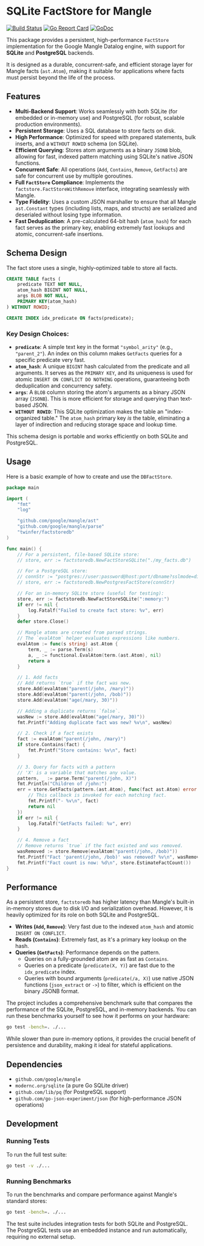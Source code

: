 # SQLite FactStore for Mangle

[![Build Status](https://github.com/twinfer/factstoredb/actions/workflows/release.yml/badge.svg)](https://github.com/twinfer/factstoredb/actions/workflows/release.yml)
[![Go Report Card](https://goreportcard.com/badge/github.com/twinfer/factstoredb)](https://goreportcard.com/report/github.com/twinfer/factstoredb)
[![GoDoc](https://pkg.go.dev/badge/github.com/twinfer/factstoredb.svg)](https://pkg.go.dev/github.com/twinfer/factstoredb)

This package provides a persistent, high-performance `FactStore` implementation for the Google Mangle Datalog engine, with support for **SQLite** and **PostgreSQL** backends.

It is designed as a durable, concurrent-safe, and efficient storage layer for Mangle facts (`ast.Atom`), making it suitable for applications where facts must persist beyond the life of the process.

## Features

*   **Multi-Backend Support**: Works seamlessly with both SQLite (for embedded or in-memory use) and PostgreSQL (for robust, scalable production environments).
*   **Persistent Storage**: Uses a SQL database to store facts on disk.
*   **High Performance**: Optimized for speed with prepared statements, bulk inserts, and a `WITHOUT ROWID` schema (on SQLite).
*   **Efficient Querying**: Stores atom arguments as a binary `JSONB` blob, allowing for fast, indexed pattern matching using SQLite's native JSON functions.
*   **Concurrent Safe**: All operations (`Add`, `Contains`, `Remove`, `GetFacts`) are safe for concurrent use by multiple goroutines.
*   **Full `FactStore` Compliance**: Implements the `factstore.FactStoreWithRemove` interface, integrating seamlessly with Mangle.
*   **Type Fidelity**: Uses a custom JSON marshaller to ensure that all Mangle `ast.Constant` types (including lists, maps, and structs) are serialized and deserialed without losing type information.
*   **Fast Deduplication**: A pre-calculated 64-bit hash (`atom_hash`) for each fact serves as the primary key, enabling extremely fast lookups and atomic, concurrent-safe insertions.

## Schema Design

The fact store uses a single, highly-optimized table to store all facts.

```sql
CREATE TABLE facts (
    predicate TEXT NOT NULL,
    atom_hash BIGINT NOT NULL,
    args BLOB NOT NULL,
    PRIMARY KEY(atom_hash)
) WITHOUT ROWID;

CREATE INDEX idx_predicate ON facts(predicate);
```

### Key Design Choices:

*   **`predicate`**: A simple text key in the format `"symbol_arity"` (e.g., `"parent_2"`). An index on this column makes `GetFacts` queries for a specific predicate very fast.
*   **`atom_hash`**: A unique `BIGINT` hash calculated from the predicate and all arguments. It serves as the `PRIMARY KEY`, and its uniqueness is used for atomic `INSERT ON CONFLICT DO NOTHING` operations, guaranteeing both deduplication and concurrency safety.
*   **`args`**: A `BLOB` column storing the atom's arguments as a binary JSON array (`JSONB`). This is more efficient for storage and querying than text-based JSON.
*   **`WITHOUT ROWID`**: This SQLite optimization makes the table an "index-organized table." The `atom_hash` primary key *is* the table, eliminating a layer of indirection and reducing storage space and lookup time.

This schema design is portable and works efficiently on both SQLite and PostgreSQL.
## Usage

Here is a basic example of how to create and use the `DBFactStore`.

```go
package main

import (
	"fmt"
	"log"

	"github.com/google/mangle/ast"
	"github.com/google/mangle/parse"
	"twinfer/factstoredb" 
)

func main() {
	// For a persistent, file-based SQLite store:
	// store, err := factstoredb.NewFactStoreSQLite("./my_facts.db")

	// For a PostgreSQL store:
	// connStr := "postgres://user:password@host:port/dbname?sslmode=disable"
	// store, err := factstoredb.NewPostgresFactStore(connStr)

	// For an in-memory SQLite store (useful for testing):
	store, err := factstoredb.NewFactStoreSQLite(":memory:")
	if err != nil {
		log.Fatalf("Failed to create fact store: %v", err)
	}
	defer store.Close()

	// Mangle atoms are created from parsed strings.
	// The `evalAtom` helper evaluates expressions like numbers.
	evalAtom := func(s string) ast.Atom {
		term, _ := parse.Term(s)
		a, _ := functional.EvalAtom(term.(ast.Atom), nil)
		return a
	}

	// 1. Add facts
	// Add returns `true` if the fact was new.
	store.Add(evalAtom("parent(/john, /mary)"))
	store.Add(evalAtom("parent(/john, /bob)"))
	store.Add(evalAtom("age(/mary, 30)"))

	// Adding a duplicate returns `false`.
	wasNew := store.Add(evalAtom("age(/mary, 30)"))
	fmt.Printf("Adding duplicate fact was new? %v\n", wasNew)

	// 2. Check if a fact exists
	fact := evalAtom("parent(/john, /mary)")
	if store.Contains(fact) {
		fmt.Printf("Store contains: %v\n", fact)
	}

	// 3. Query for facts with a pattern
	// 'X' is a variable that matches any value.
	pattern, _ := parse.Term("parent(/john, X)")
	fmt.Println("Children of /john:")
	err = store.GetFacts(pattern.(ast.Atom), func(fact ast.Atom) error {
		// This callback is invoked for each matching fact.
		fmt.Printf("- %v\n", fact)
		return nil
	})
	if err != nil {
		log.Fatalf("GetFacts failed: %v", err)
	}

	// 4. Remove a fact
	// Remove returns `true` if the fact existed and was removed.
	wasRemoved := store.Remove(evalAtom("parent(/john, /bob)"))
	fmt.Printf("Fact 'parent(/john, /bob)' was removed? %v\n", wasRemoved)
	fmt.Printf("Fact count is now: %d\n", store.EstimateFactCount())
}
```

## Performance

As a persistent store, `factstoredb` has higher latency than Mangle's built-in in-memory stores due to disk I/O and serialization overhead. However, it is heavily optimized for its role on both SQLite and PostgreSQL.

*   **Writes (`Add`, `Remove`)**: Very fast due to the indexed `atom_hash` and atomic `INSERT ON CONFLICT`.
*   **Reads (`Contains`)**: Extremely fast, as it's a primary key lookup on the hash.
*   **Queries (`GetFacts`)**: Performance depends on the pattern.
    *   Queries on a fully-grounded atom are as fast as `Contains`.
    *   Queries on a predicate (`predicate(X, Y)`) are fast due to the `idx_predicate` index.
    *   Queries with bound arguments (`predicate(/a, X)`) use native JSON functions (`json_extract` or `->`) to filter, which is efficient on the binary JSONB format.

The project includes a comprehensive benchmark suite that compares the performance of the SQLite, PostgreSQL, and in-memory backends. You can run these benchmarks yourself to see how it performs on your hardware:
```bash
go test -bench=. ./...
```

While slower than pure in-memory options, it provides the crucial benefit of persistence and durability, making it ideal for stateful applications.

## Dependencies

*   `github.com/google/mangle`
*   `modernc.org/sqlite` (a pure Go SQLite driver)
*   `github.com/lib/pq` (for PostgreSQL support)
*   `github.com/go-json-experiment/json` (for high-performance JSON operations)

## Development

### Running Tests

To run the full test suite:
```bash
go test -v ./...
```

### Running Benchmarks

To run the benchmarks and compare performance against Mangle's standard stores:
```bash
go test -bench=. ./...
```

The test suite includes integration tests for both SQLite and PostgreSQL. The PostgreSQL tests use an embedded instance and run automatically, requiring no external setup.